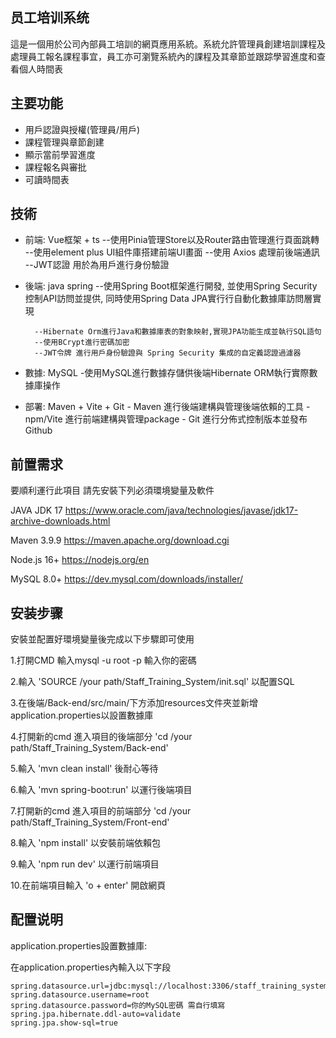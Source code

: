 ## 员工培训系统

這是一個用於公司內部員工培訓的網頁應用系統。系統允許管理員創建培訓課程及處理員工報名課程事宜，員工亦可瀏覽系統內的課程及其章節並跟踪學習進度和查看個人時間表

## 主要功能

- 用戶認證與授權(管理員/用戶)
- 課程管理與章節創建
- 顯示當前學習進度
- 課程報名與審批
- 可讀時間表

## 技術

- 前端: Vue框架 + ts
        --使用Pinia管理Store以及Router路由管理進行頁面跳轉
        --使用element plus UI組件庫搭建前端UI畫面
        --使用 Axios 處理前後端通訊
        --JWT認證 用於為用戶進行身份驗證

- 後端: java spring
        --使用Spring Boot框架進行開發, 並使用Spring Security控制API訪問並提供,
            同時使用Spring Data JPA實行行自動化數據庫訪問層實現
        
        --Hibernate Orm進行Java和數據庫表的對象映射,實現JPA功能生成並執行SQL語句
        --使用BCrypt進行密碼加密
        --JWT令牌 進行用戶身份驗證與 Spring Security 集成的自定義認證過濾器

- 數據: MySQL
        -使用MySQL進行數據存儲供後端Hibernate ORM執行實際數據庫操作

- 部署: Maven + Vite + Git
        - Maven 進行後端建構與管理後端依賴的工具
        - npm/Vite 進行前端建構與管理package
        - Git 進行分佈式控制版本並發布Github

## 前置需求

要順利運行此項目 請先安裝下列必須環境變量及軟件

JAVA JDK 17 https://www.oracle.com/java/technologies/javase/jdk17-archive-downloads.html

Maven 3.9.9 https://maven.apache.org/download.cgi

Node.js 16+ https://nodejs.org/en

MySQL 8.0+ https://dev.mysql.com/downloads/installer/


## 安装步骤

安裝並配置好環境變量後完成以下步驟即可使用

1.打開CMD 輸入mysql -u root -p 輸入你的密碼

2.輸入 'SOURCE /your path/Staff_Training_System/init.sql' 以配置SQL

3.在後端/Back-end/src/main/下方添加resources文件夾並新增application.properties以設置數據庫

4.打開新的cmd 進入項目的後端部分 'cd /your path/Staff_Training_System/Back-end'

5.輸入 'mvn clean install' 後耐心等待

6.輸入 'mvn spring-boot:run' 以運行後端項目

7.打開新的cmd 進入項目的前端部分 'cd /your path/Staff_Training_System/Front-end'

8.輸入 'npm install' 以安裝前端依賴包

9.輸入 'npm run dev' 以運行前端項目

10.在前端項目輸入 'o + enter' 開啟網頁

## 配置说明

application.properties設置數據庫:

在application.properties內輸入以下字段

    spring.datasource.url=jdbc:mysql://localhost:3306/staff_training_system_database
    spring.datasource.username=root
    spring.datasource.password=你的MySQL密碼 需自行填寫
    spring.jpa.hibernate.ddl-auto=validate
    spring.jpa.show-sql=true
